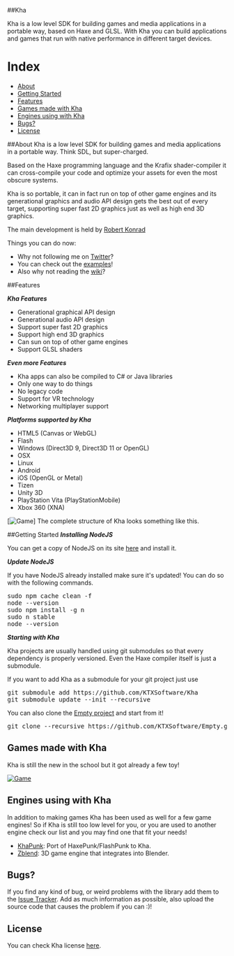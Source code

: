 ##Kha

Kha is a low level SDK for building games and media applications in a portable way, based on Haxe and GLSL.
With Kha you can build applications and games that run with native performance in different target devices.

# Index
- [About](#about)
- [Getting Started](#getting-started)
- [Features](#features)
- [Games made with Kha](#games)
- [Engines using with Kha](#engines)
- [Bugs?](#bugs)
- [License](#license)


<a name="#about"></a>
##About
Kha is a low level SDK for building games and media applications in a portable way. Think SDL, but super-charged.

Based on the Haxe programming language and the Krafix shader-compiler it can cross-compile your code and optimize
your assets for even the most obscure systems.

Kha is so portable, it can in fact run on top of other game engines and its generational graphics and audio API design
gets the best out of every target, supporting super fast 2D graphics just as well as high end 3D graphics.

The main development is held by [Robert Konrad](http://tech.ktxsoftware.com/)

Things you can do now:
* Why not following me on [Twitter](https://twitter.com/robdangerous)?
* You can check out the [examples](https://github.com/KTXSoftware/Kha/wiki/Examples)!
* Also why not reading the [wiki](https://github.com/KTXSoftware/Kha/wiki/)?

<a name="#features"></a>
##Features

***Kha Features***
* Generational graphical API design
* Generational audio API design
* Support super fast 2D graphics
* Support high end 3D graphics
* Can sun on top of other game engines
* Support GLSL shaders


***Even more Features***
* Kha apps can also be compiled to C# or Java libraries
* Only one way to do things
* No legacy code
* Support for VR technology
* Networking multiplayer support


***Platforms supported by Kha***
* HTML5 (Canvas or WebGL)
* Flash
* Windows (Direct3D 9, Direct3D 11 or OpenGL)
* OSX
* Linux
* Android
* iOS (OpenGL or Metal)
* Tizen
* Unity 3D
* PlayStation Vita (PlayStationMobile)
* Xbox 360 (XNA)


[![Game](http://robdangero.us/wwx2015/slide40.png)]
The complete structure of Kha looks something like this.


<a name="#getting-started"></a>
##Getting Started
***Installing NodeJS***

You can get a copy of NodeJS on its site <a target="_blank" href="http://nodejs.org/">here</a> and install it.


***Update NodeJS***

If you have NodeJS already installed make sure it's updated!
You can do so with the following commands.
<pre lang="bash">
sudo npm cache clean -f
node --version
sudo npm install -g n
sudo n stable
node --version
</pre>


***Starting with Kha***

Kha projects are usually handled using git submodules so that every dependency is properly versioned.
Even the Haxe compiler itself is just a submodule.

If you want to add Kha as a submodule for your git project just use
<pre lang="bash">
git submodule add https://github.com/KTXSoftware/Kha
git submodule update --init --recursive
</pre>

You can also clone the [Empty project](https://github.com/KTXSoftware/Empty) and start from it!
<pre lang="bash">
git clone --recursive https://github.com/KTXSoftware/Empty.git
</pre>

<a name="games"></a>
## Games made with Kha
Kha is still the new in the school but it got already a few toy!

[![Game](http://i.imgur.com/I2L3y2e.png)][game1]


<a name="games"></a>
## Engines using with Kha
In addition to making games Kha has been used as well for a few game engines!
So if Kha is still too low level for you, or you are used to another engine check our list and you may find one that fit your needs!

- [KhaPunk](engine1): Port of HaxePunk/FlashPunk to Kha.
- [Zblend](engine2): 3D game engine that integrates into Blender.


<a name="bugs"></a>
## Bugs?
If you find any kind of bug, or weird problems with the library add them to the [Issue Tracker][issues].
Add as much information as possible, also upload the source code that causes the problem if you can :)!

<a name="license"></a>
## License
You can check Kha license [here](https://github.com/KTXSoftware/Kha/blob/master/license.txt).


[issues]: https://github.com/KTXSoftware/Kha/issues
[contribute]: https://github.com/KTXSoftware/Kha/blob/master/CONTRIBUTING.md

[game1]: http://luboslenco.com/spiralride/

[engine1]: https://bitbucket.org/stalei/khapunk
[engine2]: https://github.com/luboslenco/zblend